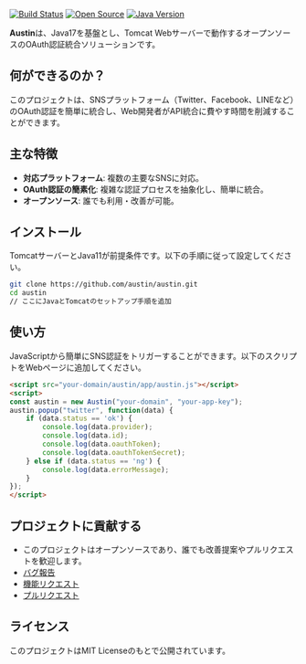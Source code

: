 [![Build Status](https://travis-ci.org/livlog-llc/austin.svg?branch=master)](https://travis-ci.org/livlog-llc/austin)  [![Open Source](https://badges.frapsoft.com/os/v1/open-source.svg?v=103)](https://github.com/livlog-llc/austin) [![Java Version](https://img.shields.io/badge/java-17-blue.svg)](https://openjdk.java.net/projects/jdk/17/)

**Austin**は、Java17を基盤とし、Tomcat Webサーバーで動作するオープンソースのOAuth認証統合ソリューションです。

## 何ができるのか？

このプロジェクトは、SNSプラットフォーム（Twitter、Facebook、LINEなど）のOAuth認証を簡単に統合し、Web開発者がAPI統合に費やす時間を削減することができます。

## 主な特徴

- **対応プラットフォーム**: 複数の主要なSNSに対応。
- **OAuth認証の簡素化**: 複雑な認証プロセスを抽象化し、簡単に統合。
- **オープンソース**: 誰でも利用・改善が可能。

## インストール

TomcatサーバーとJava11が前提条件です。以下の手順に従って設定してください。

```sh
git clone https://github.com/austin/austin.git
cd austin
// ここにJavaとTomcatのセットアップ手順を追加
```

## 使い方

JavaScriptから簡単にSNS認証をトリガーすることができます。以下のスクリプトをWebページに追加してください。

```html
<script src="your-domain/austin/app/austin.js"></script>
<script>
const austin = new Austin("your-domain", "your-app-key");
austin.popup("twitter", function(data) {
    if (data.status == 'ok') {
        console.log(data.provider);
        console.log(data.id);
        console.log(data.oauthToken);
        console.log(data.oauthTokenSecret);
    } else if (data.status == 'ng') {
        console.log(data.errorMessage);
    }
});
</script>
```

## プロジェクトに貢献する

- このプロジェクトはオープンソースであり、誰でも改善提案やプルリクエストを歓迎します。
- [バグ報告](https://github.com/livlog-llc/austin/issues)
- [機能リクエスト](https://github.com/livlog-llc/austin/issues)
- [プルリクエスト](https://github.com/livlog-llc/austin/pulls)

## ライセンス

このプロジェクトはMIT Licenseのもとで公開されています。

